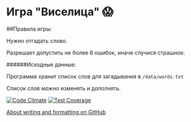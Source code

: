 # Игра "Виселица" :scream:

##Правила игры:

Нужно отгадать слово.

Разрешает допустить не более 6 ошибок, иначе случися страшное.

######Исходные данные:

Программа хранит список слов для загадывания в `/data/words.txt`

Список слов можно изменять и дополнять.

[![Code Climate](https://codeclimate.com/github/askrynnikov/viselitsa/badges/gpa.svg)](https://codeclimate.com/github/askrynnikov/viselitsa)
[![Test Coverage](https://codeclimate.com/github/askrynnikov/viselitsa/badges/coverage.svg)](https://codeclimate.com/github/askrynnikov/viselitsa/coverage)

[About writing and formatting on GitHub](https://help.github.com/articles/about-writing-and-formatting-on-github/)